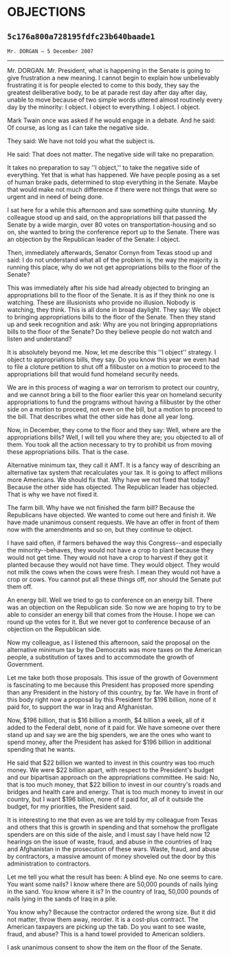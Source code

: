 # OBJECTIONS
## `5c176a800a728195fdfc23b640baade1`
`Mr. DORGAN — 5 December 2007`

---


Mr. DORGAN. Mr. President, what is happening in the Senate is going 
to give frustration a new meaning. I cannot begin to explain how 
unbelievably frustrating it is for people elected to come to this body, 
they say the greatest deliberative body, to be at parade rest day after 
day after day, unable to move because of two simple words uttered 
almost routinely every day by the minority: I object. I object to 
everything. I object. I object.

Mark Twain once was asked if he would engage in a debate. And he 
said: Of course, as long as I can take the negative side.

They said: We have not told you what the subject is.

He said: That does not matter. The negative side will take no 
preparation.

It takes no preparation to say ''I object,'' to take the negative 
side of everything. Yet that is what has happened. We have people 
posing as a set of human brake pads, determined to stop everything in 
the Senate. Maybe that would make not much difference if there were not 
things that were so urgent and in need of being done.

I sat here for a while this afternoon and saw something quite 
stunning. My colleague stood up and said, on the appropriations bill 
that passed the Senate by a wide margin, over 80 votes on 
transportation-housing and so on, she wanted to bring the conference 
report up to the Senate. There was an objection by the Republican 
leader of the Senate: I object.

Then, immediately afterwards, Senator Cornyn from Texas stood up and 
said: I do not understand what all of the problem is, the way the 
majority is running this place, why do we not get appropriations bills 
to the floor of the Senate?

This was immediately after his side had already objected to bringing 
an appropriations bill to the floor of the Senate. It is as if they 
think no one is watching. These are illusionists who provide no 
illusion. Nobody is watching, they think. This is all done in broad 
daylight. They say: We object to bringing appropriations bills to the 
floor of the Senate. Then they stand up and seek recognition and ask: 
Why are you not bringing appropriations bills to the floor of the 
Senate? Do they believe people do not watch and listen and understand?


It is absolutely beyond me. Now, let me describe this ''I object'' 
strategy. I object to appropriations bills, they say. Do you know this 
year we even had to file a cloture petition to shut off a filibuster on 
a motion to proceed to the appropriations bill that would fund homeland 
security needs.

We are in this process of waging a war on terrorism to protect our 
country, and we cannot bring a bill to the floor earlier this year on 
homeland security appropriations to fund the programs without having a 
filibuster by the other side on a motion to proceed, not even on the 
bill, but a motion to proceed to the bill. That describes what the 
other side has done all year long.

Now, in December, they come to the floor and they say: Well, where 
are the appropriations bills? Well, I will tell you where they are; you 
objected to all of them. You took all the action necessary to try to 
prohibit us from moving these appropriations bills. That is the case.

Alternative minimum tax, they call it AMT. It is a fancy way of 
describing an alternative tax system that recalculates your tax. It is 
going to affect millions more Americans. We should fix that. Why have 
we not fixed that today? Because the other side has objected. The 
Republican leader has objected. That is why we have not fixed it.

The farm bill. Why have we not finished the farm bill? Because the 
Republicans have objected. We wanted to come out here and finish it. We 
have made unanimous consent requests. We have an offer in front of them 
now with the amendments and so on, but they continue to object.

I have said often, if farmers behaved the way this Congress--and 
especially the minority--behaves, they would not have a crop to plant 
because they would not get time. They would not have a crop to harvest 
if they got it planted because they would not have time. They would 
object. They would not milk the cows when the cows were fresh. I mean 
they would not have a crop or cows. You cannot put all these things 
off, nor should the Senate put them off.

An energy bill. Well we tried to go to conference on an energy bill. 
There was an objection on the Republican side. So now we are hoping to 
try to be able to consider an energy bill that comes from the House. I 
hope we can round up the votes for it. But we never got to conference 
because of an objection on the Republican side.

Now my colleague, as I listened this afternoon, said the proposal on 
the alternative minimum tax by the Democrats was more taxes on the 
American people, a substitution of taxes and to accommodate the growth 
of Government.

Let me take both those proposals. This issue of the growth of 
Government is fascinating to me because this President has proposed 
more spending than any President in the history of this country, by 
far. We have in front of this body right now a proposal by this 
President for $196 billion, none of it paid for, to support the war in 
Iraq and Afghanistan.

Now, $196 billion, that is $16 billion a month, $4 billion a week, 
all of it added to the Federal debt, none of it paid for. We have 
someone over there stand up and say we are the big spenders, we are the 
ones who want to spend money, after the President has asked for $196 
billion in additional spending that he wants.

He said that $22 billion we wanted to invest in this country was too 
much money. We were $22 billion apart, with respect to the President's 
budget and our bipartisan approach on the appropriations committee. He 
said: No, that is too much money, that $22 billion to invest in our 
country's roads and bridges and health care and energy. That is too 
much money to invest in our country, but I want $196 billion, none of 
it paid for, all of it outside the budget, for my priorities, the 
President said.

It is interesting to me that even as we are told by my colleague from 
Texas and others that this is growth in spending and that somehow the 
profligate spenders are on this side of the aisle, and I must say I 
have held now 12 hearings on the issue of waste, fraud, and abuse in 
the countries of Iraq and Afghanistan in the prosecution of these wars. 
Waste, fraud, and abuse by contractors, a massive amount of money 
shoveled out the door by this administration to contractors.

Let me tell you what the result has been: A blind eye. No one seems 
to care. You want some nails? I know where there are 50,000 pounds of 
nails lying in the sand. You know where it is? In the country of Iraq, 
50,000 pounds of nails lying in the sands of Iraq in a pile.

You know why? Because the contractor ordered the wrong size. But it 
did not matter, throw them away, reorder. It is a cost-plus contract. 
The American taxpayers are picking up the tab. Do you want to see 
waste, fraud, and abuse? This is a hand towel provided to American 
soldiers.

I ask unanimous consent to show the item on the floor of the Senate.